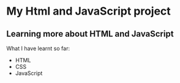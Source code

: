 # My Html and JavaScript project

## Learning more about HTML and JavaScript

What I have learnt so far:

- HTML
- CSS
- JavaScript
